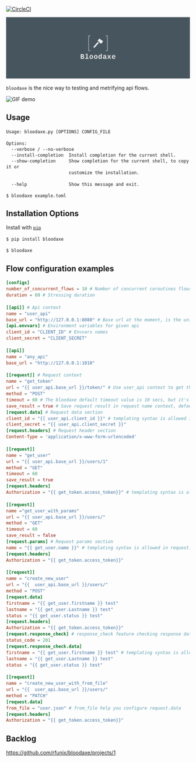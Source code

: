 [![CircleCI](https://circleci.com/gh/rfunix/bloodaxe.svg?style=svg)](https://circleci.com/gh/rfunix/bloodaxe)


![bloodaxe logo](/images/logo.png)

`bloodaxe` is the nice way to testing and metrifying api flows.

![GIF demo](images/demo.gif)

**Usage**
---

```
Usage: bloodaxe.py [OPTIONS] CONFIG_FILE

Options:
  --verbose / --no-verbose
  --install-completion  Install completion for the current shell.
  --show-completion     Show completion for the current shell, to copy it or
                        customize the installation.

  --help                Show this message and exit.
```
`$ bloodaxe example.toml`

**Installation Options**
---

Install with [`pip`](https://pypi.org/project/bloodaxe/)

`$ pip install bloodaxe`

`$ bloodaxe`

**Flow configuration examples**
---
```toml
[configs]
number_of_concurrent_flows = 10 # Number of concurrent coroutines flows
duration = 60 # Stressing duration

[[api]] # Api context
name = "user_api"
base_url = "http://127.0.0.1:8080" # Base url at the moment, is the unique parameter in api section.
[api.envvars] # Environment variables for given api
client_id = "CLIENT_ID" # Envvars names
client_secret = "CLIENT_SECRET"

[[api]]
name = "any_api"
base_url = "http://127.0.0.1:1010"

[[request]] # Request context
name = "get_token" 
url = "{{ user_api.base_url }}/token/" # Use user_api context to get the base_url
method = "POST"
timeout = 60 # The bloodaxe default timeout value is 10 secs, but it's possible override the default value
save_result = true # Save request result in request name context, default value is false
[request.data] # Request data section
client_id = "{{ user_api.client_id }}" # templating syntax is allowed in request.data
client_secret = "{{ user_api.client_secret }}"
[request.headers] # Request header section
Content-Type = 'application/x-www-form-urlencoded'

[[request]]
name = "get_user"
url = "{{ user_api.base_url }}/users/1"
method = "GET"
timeout = 60
save_result = true
[request.headers]
Authorization = "{{ get_token.access_token}}" # templating syntax is allowed in request.headers

[[request]]
name ="get_user_with_params"
url = "{{ user_api.base_url }}/users/"
method = "GET"
timeout = 60
save_result = false
[request.params] # Request params section
name = "{{ get_user.name }}" # templating syntax is allowed in request.params/querystring
[request.headers]
Authorization = "{{ get_token.access_token}}"

[[request]]
name = "create_new_user"
url = "{{  user_api.base_url }}/users/"
method = "POST"
[request.data]
firstname = "{{ get_user.firstname }} test"
lastname = "{{ get_user.Lastname }} test"
status = "{{ get_user.status }} test"
[request.headers]
Authorization = "{{ get_token.access_token}}"
[request.response_check] # response_check feature checking response data and status_code
status_code = 201
[request.response_check.data]
firstname = "{{ get_user.firstname }} test" # templating syntax is allowed in response data checks
lastname = "{{ get_user.Lastname }} test"
status = "{{ get_user.status }} test"

[[request]]
name = "create_new_user_with_from_file"
url = "{{  user_api.base_url }}/users/"
method = "PATCH"
[request.data]
from_file = "user.json" # from_file help you configure request.data
[request.headers]
Authorization = "{{ get_token.access_token}}"
```

**Backlog**
---
https://github.com/rfunix/bloodaxe/projects/1
